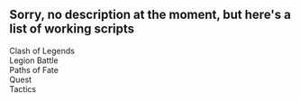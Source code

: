 <h2>Sorry, no description at the moment, but here's a list of working scripts</h2>
<p>
Clash of Legends<br>
Legion Battle<br>
Paths of Fate<br>
Quest<br>
Tactics<br> 
</p>

